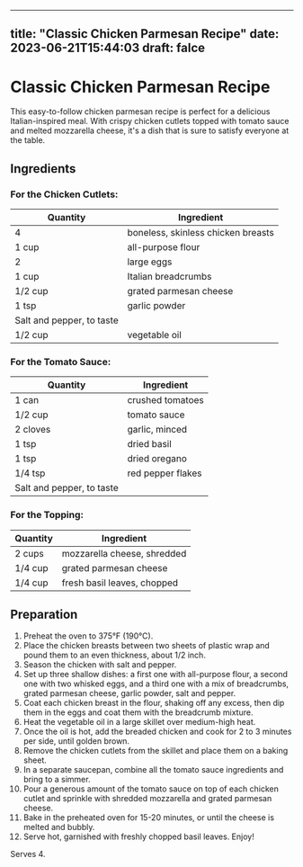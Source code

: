 
---
title: "Classic Chicken Parmesan Recipe"
date: 2023-06-21T15:44:03
draft: falce
---

# Classic Chicken Parmesan Recipe

This easy-to-follow chicken parmesan recipe is perfect for a delicious Italian-inspired meal. With crispy chicken cutlets topped with tomato sauce and melted mozzarella cheese, it's a dish that is sure to satisfy everyone at the table. 

## Ingredients

### For the Chicken Cutlets:
| Quantity | Ingredient |
| -------- | ---------- |
| 4        | boneless, skinless chicken breasts |
| 1 cup    | all-purpose flour |
| 2        | large eggs |
| 1 cup    | Italian breadcrumbs |
| 1/2 cup  | grated parmesan cheese |
| 1 tsp    | garlic powder |
| Salt and pepper, to taste |
| 1/2 cup  | vegetable oil |

### For the Tomato Sauce:
| Quantity | Ingredient |
| -------- | ---------- |
| 1 can    | crushed tomatoes |
| 1/2 cup  | tomato sauce |
| 2 cloves | garlic, minced |
| 1 tsp    | dried basil |
| 1 tsp    | dried oregano |
| 1/4 tsp  | red pepper flakes |
| Salt and pepper, to taste |

### For the Topping:
| Quantity | Ingredient |
| -------- | ---------- |
| 2 cups   | mozzarella cheese, shredded |
| 1/4 cup  | grated parmesan cheese |
| 1/4 cup  | fresh basil leaves, chopped |

## Preparation

1. Preheat the oven to 375°F (190°C).
2. Place the chicken breasts between two sheets of plastic wrap and pound them to an even thickness, about 1/2 inch.
3. Season the chicken with salt and pepper.
4. Set up three shallow dishes: a first one with all-purpose flour, a second one with two whisked eggs, and a third one with a mix of breadcrumbs, grated parmesan cheese, garlic powder, salt and pepper.
5. Coat each chicken breast in the flour, shaking off any excess, then dip them in the eggs and coat them with the breadcrumb mixture.
6. Heat the vegetable oil in a large skillet over medium-high heat.
7. Once the oil is hot, add the breaded chicken and cook for 2 to 3 minutes per side, until golden brown.
8. Remove the chicken cutlets from the skillet and place them on a baking sheet.
9. In a separate saucepan, combine all the tomato sauce ingredients and bring to a simmer.
10. Pour a generous amount of the tomato sauce on top of each chicken cutlet and sprinkle with shredded mozzarella and grated parmesan cheese.
11. Bake in the preheated oven for 15-20 minutes, or until the cheese is melted and bubbly.
12. Serve hot, garnished with freshly chopped basil leaves. Enjoy!

Serves 4.
